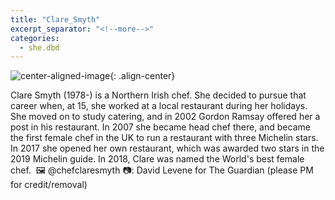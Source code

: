 ```yaml
---
title: "Clare_Smyth"
excerpt_separator: "<!--more-->"
categories:
  - she.dbd
---
```



![center-aligned-image](https://cdn.pixabay.com/photo/2020/10/26/16/56/man-5687861_1280.png){: .align-center}

Clare Smyth (1978-) is a Northern Irish chef. She decided to pursue that career when, at 15, she worked at a local restaurant during her holidays. She moved on to study catering, and in 2002 Gordon Ramsay offered her a post in his restaurant. In 2007 she became head chef there, and became the first female chef in the UK to run a restaurant with three Michelin stars. In 2017 she opened her own restaurant, which was awarded two stars in the 2019 Michelin guide. In 2018, Clare was named the World's best female chef.⁠
⁠
🖼️ @chefclaresmyth
📷: David Levene for The Guardian⁠
(please PM for credit/removal)⁠
⁠
